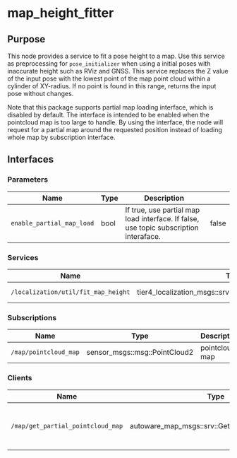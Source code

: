 # map_height_fitter

## Purpose

This node provides a service to fit a pose height to a map.
Use this service as preprocessing for `pose_initializer` when using a initial poses with inaccurate height such as RViz and GNSS.
This service replaces the Z value of the input pose with the lowest point of the map point cloud within a cylinder of XY-radius.
If no point is found in this range, returns the input pose without changes.

Note that this package supports partial map loading interface, which is disabled by default. The interface is intended to be enabled when
the pointcloud map is too large to handle. By using the interface, the node will request for a partial map around the requested position
instead of loading whole map by subscription interface.

## Interfaces

### Parameters

| Name                  | Type | Description                                                                              |    |
| --------------------- | ---- | ---------------------------------------------------------------------------------------- | ---- |
| `enable_partial_map_load`  | bool | If true, use partial map load interface. If false, use topic subscription interaface. | false |

### Services

| Name                                | Type                                                    | Description          |
| ----------------------------------- | ------------------------------------------------------- | -------------------- |
| `/localization/util/fit_map_height` | tier4_localization_msgs::srv::PoseWithCovarianceStamped | pose fitting service |

### Subscriptions

| Name                  | Type                          | Description    |
| --------------------- | ----------------------------- | -------------- |
| `/map/pointcloud_map` | sensor_msgs::msg::PointCloud2 | pointcloud map |

### Clients

| Name                              | Type                                            | Description                                  |
| --------------------------------- | ----------------------------------------------- | -------------------------------------------- |
| `/map/get_partial_pointcloud_map` | autoware_map_msgs::srv::GetPartialPointCloudMap | client for requesting partial pointcloud map |
